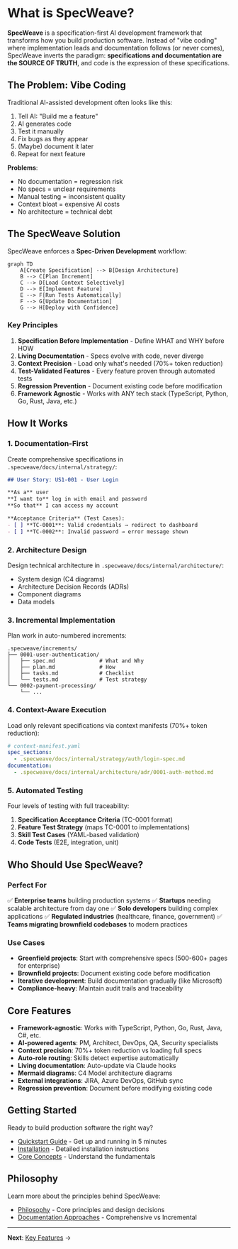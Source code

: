 # What is SpecWeave?

**SpecWeave** is a specification-first AI development framework that transforms how you build production software. Instead of "vibe coding" where implementation leads and documentation follows (or never comes), SpecWeave inverts the paradigm: **specifications and documentation are the SOURCE OF TRUTH**, and code is the expression of these specifications.

## The Problem: Vibe Coding

Traditional AI-assisted development often looks like this:

1. Tell AI: "Build me a feature"
2. AI generates code
3. Test it manually
4. Fix bugs as they appear
5. (Maybe) document it later
6. Repeat for next feature

**Problems**:
- No documentation = regression risk
- No specs = unclear requirements
- Manual testing = inconsistent quality
- Context bloat = expensive AI costs
- No architecture = technical debt

## The SpecWeave Solution

SpecWeave enforces a **Spec-Driven Development** workflow:

```mermaid
graph TD
    A[Create Specification] --> B[Design Architecture]
    B --> C[Plan Increment]
    C --> D[Load Context Selectively]
    D --> E[Implement Feature]
    E --> F[Run Tests Automatically]
    F --> G[Update Documentation]
    G --> H[Deploy with Confidence]
```

### Key Principles

1. **Specification Before Implementation** - Define WHAT and WHY before HOW
2. **Living Documentation** - Specs evolve with code, never diverge
3. **Context Precision** - Load only what's needed (70%+ token reduction)
4. **Test-Validated Features** - Every feature proven through automated tests
5. **Regression Prevention** - Document existing code before modification
6. **Framework Agnostic** - Works with ANY tech stack (TypeScript, Python, Go, Rust, Java, etc.)

## How It Works

### 1. Documentation-First

Create comprehensive specifications in `.specweave/docs/internal/strategy/`:

```markdown
## User Story: US1-001 - User Login

**As a** user
**I want to** log in with email and password
**So that** I can access my account

**Acceptance Criteria** (Test Cases):
- [ ] **TC-0001**: Valid credentials → redirect to dashboard
- [ ] **TC-0002**: Invalid password → error message shown
```

### 2. Architecture Design

Design technical architecture in `.specweave/docs/internal/architecture/`:

- System design (C4 diagrams)
- Architecture Decision Records (ADRs)
- Component diagrams
- Data models

### 3. Incremental Implementation

Plan work in auto-numbered increments:

```
.specweave/increments/
├── 0001-user-authentication/
│   ├── spec.md              # What and Why
│   ├── plan.md              # How
│   ├── tasks.md             # Checklist
│   └── tests.md             # Test strategy
└── 0002-payment-processing/
    └── ...
```

### 4. Context-Aware Execution

Load only relevant specifications via context manifests (70%+ token reduction):

```yaml
# context-manifest.yaml
spec_sections:
  - .specweave/docs/internal/strategy/auth/login-spec.md
documentation:
  - .specweave/docs/internal/architecture/adr/0001-auth-method.md
```

### 5. Automated Testing

Four levels of testing with full traceability:

1. **Specification Acceptance Criteria** (TC-0001 format)
2. **Feature Test Strategy** (maps TC-0001 to implementations)
3. **Skill Test Cases** (YAML-based validation)
4. **Code Tests** (E2E, integration, unit)

## Who Should Use SpecWeave?

### Perfect For

✅ **Enterprise teams** building production systems
✅ **Startups** needing scalable architecture from day one
✅ **Solo developers** building complex applications
✅ **Regulated industries** (healthcare, finance, government)
✅ **Teams migrating brownfield codebases** to modern practices

### Use Cases

- **Greenfield projects**: Start with comprehensive specs (500-600+ pages for enterprise)
- **Brownfield projects**: Document existing code before modification
- **Iterative development**: Build documentation gradually (like Microsoft)
- **Compliance-heavy**: Maintain audit trails and traceability

## Core Features

- **Framework-agnostic**: Works with TypeScript, Python, Go, Rust, Java, C#, etc.
- **AI-powered agents**: PM, Architect, DevOps, QA, Security specialists
- **Context precision**: 70%+ token reduction vs loading full specs
- **Auto-role routing**: Skills detect expertise automatically
- **Living documentation**: Auto-update via Claude hooks
- **Mermaid diagrams**: C4 Model architecture diagrams
- **External integrations**: JIRA, Azure DevOps, GitHub sync
- **Regression prevention**: Document before modifying existing code

## Getting Started

Ready to build production software the right way?

- [Quickstart Guide](/docs/guides/getting-started/quickstart) - Get up and running in 5 minutes
- [Installation](/docs/guides/getting-started/installation) - Detailed installation instructions
- [Core Concepts](/docs/guides/core-concepts/specifications) - Understand the fundamentals

## Philosophy

Learn more about the principles behind SpecWeave:

- [Philosophy](/docs/overview/philosophy) - Core principles and design decisions
- [Documentation Approaches](/docs/guides/core-concepts/specifications) - Comprehensive vs Incremental

---

**Next**: [Key Features](/docs/overview/features) →
